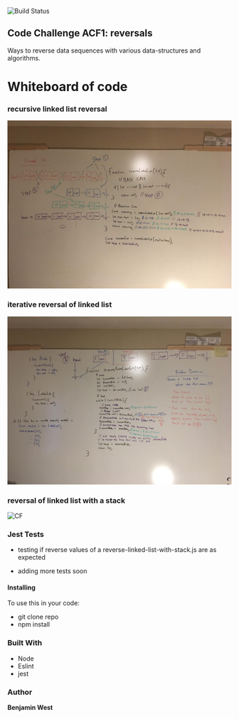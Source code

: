 ![Build Status](https://travis-ci.com/bgwest/coding-challenges.svg?branch=reversals)

## Code Challenge ACF1: reversals

Ways to reverse data sequences with various data-structures and algorithms.

# Whiteboard of code

### recursive linked list reversal 

![CF](./src/lib/assests/recursive-linked-list-reversal.jpg)

### iterative reversal of linked list 

![CF](./src/lib/assests/iterative-reversal-linked-list.jpg) 

### reversal of linked list with a stack

![CF](./src/lib/assests/reverse-linked-list-with-stack.jpg) 

### Jest Tests

- testing if reverse values of a reverse-linked-list-with-stack.js are as expected

- adding more tests soon

#### Installing

To use this in your code:

- git clone repo 
- npm install 

### Built With

* Node
* Eslint
* jest

### Author

**Benjamin West** 
